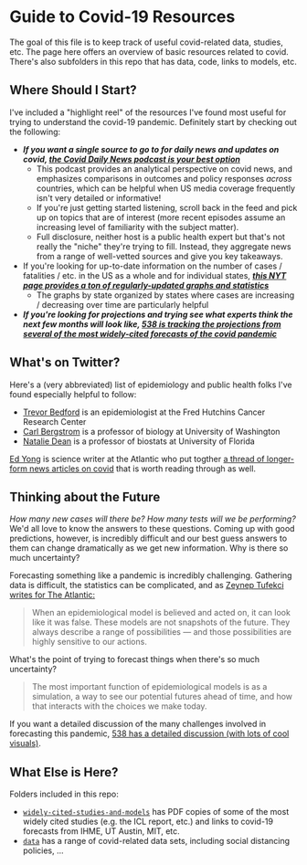 # Guide to Covid-19 Resources

The goal of this file is to keep track of useful covid-related data, studies, etc. The page here offers an overview of basic resources related to covid. There's also subfolders in this repo that has data, code, links to models, etc. 

## Where Should I Start? 

I've included a "highlight reel" of the resources I've found most useful for trying to understand the covid-19 pandemic. Definitely start by checking out the following:
 * ___If you want a single source to go to for daily news and updates on covid,  [the Covid Daily News podcast is your best option](https://omny.fm/shows/the-coronavirus-daily-podcast-the-most-important-n)___
    *  This podcast provides an analytical perspective on covid news, and emphasizes comparisons in outcomes and policy responses _across_ countries, which can be helpful when US media coverage frequently isn't very detailed or informative!
    * If you're just getting started listening, scroll back in the feed and pick up on topics that are of interest (more recent episodes assume an increasing level of familiarity with the subject matter).
    * Full disclosure, neither host is a public health expert but that's not really the "niche" they're trying to fill. Instead, they aggregate news from a range of well-vetted sources and give you key takeaways.
 * If you're looking for up-to-date information on the number of cases / fatalities / etc. in the US as a whole and for individual states, ___[this NYT page provides a ton of regularly-updated graphs and statistics](https://www.nytimes.com/interactive/2020/us/coronavirus-us-cases.html)___
    * The graphs by state organized by states where cases are increasing / decreasing over time are particularly helpful
 * ___If you're looking for projections and trying see what experts think the next few months will look like, [538 is tracking the projections from several of the most widely-cited forecasts of the covid pandemic](https://projects.fivethirtyeight.com/covid-forecasts)___

## What's on Twitter?

Here's a (very abbreviated) list of epidemiology and public health folks I've found especially helpful to follow:
 * [Trevor Bedford](https://twitter.com/trvrb) is an epidemiologist at the Fred Hutchins Cancer Research Center
 * [Carl Bergstrom](https://twitter.com/CT_Bergstrom) is a professor of biology at University of Washington
 * [Natalie Dean](https://twitter.com/nataliexdean) is a professor of biostats at University of Florida
 
[Ed Yong](https://twitter.com/edyong209) is science writer at the Atlantic who put togther [a thread of longer-form news articles on covid](https://twitter.com/edyong209/status/1256303440243933184?s=21) that is worth reading through as well.

## Thinking about the Future

_How many new cases will there be? How many tests will we be performing?_ We'd all love to know the answers to these questions. Coming up with good predictions, however, is incredibly difficult and our best guess answers to them can change dramatically as we get new information. Why is there so much uncertainty?

Forecasting something like a pandemic is incredibly challenging. Gathering data is difficult, the statistics can be complicated, and as [Zeynep Tufekci writes for The Atlantic:](https://www.theatlantic.com/technology/archive/2020/04/coronavirus-models-arent-supposed-be-right/609271/)

> When an epidemiological model is believed and acted on, it can look like it was false. These models are not snapshots of the future. They always describe a range of possibilities — and those possibilities are highly sensitive to our actions. 

What's the point of trying to forecast things when there's so much uncertainty?

> The most important function of epidemiological models is as a simulation, a way to see our potential futures ahead of time, and how that interacts with the choices we make today. 

If you want a detailed discussion of the many challenges involved in forecasting this pandemic, [538 has a detailed discussion (with lots of cool visuals)](https://fivethirtyeight.com/features/why-its-so-freaking-hard-to-make-a-good-covid-19-model/). 

## What Else is Here? 

Folders included in this repo: 
 * [`widely-cited-studies-and-models`](https://github.com/mackaytc/covid-resources/tree/master/widely-cited-studies-and-models) has PDF copies of some of the most widely cited studies (e.g. the ICL report, etc.) and links to covid-19 forecasts from IHME, UT Austin, MIT, etc.
 * [`data`](https://github.com/mackaytc/covid-resources/tree/master/data) has a range of covid-related data sets, including social distancing policies, ...



